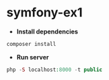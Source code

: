 # symfony-ex1

* **Install dependencies** 
```PHP 
composer install
```

* **Run server** 
```PHP
php -S localhost:8000 -t public
```
